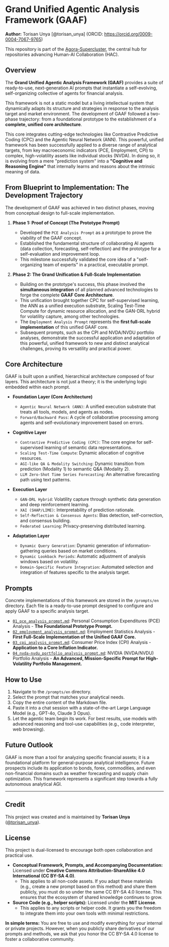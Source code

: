 # Grand Unified Agentic Analysis Framework (GAAF)

**Author:** Torisan Unya [@torisan_unya] (ORCID: https://orcid.org/0009-0004-7067-9765)

This repository is part of the [Agora-Supercluster](https://github.com/torisan-unya/Agora-Supercluster), the central hub for repositories advancing Human-AI Collaboration (HAC).

## Overview

The **Grand Unified Agentic Analysis Framework (GAAF)** provides a suite of ready-to-use, next-generation AI prompts that instantiate a self-evolving, self-organizing collective of agents for financial analysis.

This framework is not a static model but a living intellectual system that dynamically adapts its structure and strategies in response to the analysis target and market environment. The development of GAAF followed a two-phase trajectory: from a foundational prototype to the establishment of a **complete, unified core architecture**.

This core integrates cutting-edge technologies like Contrastive Predictive Coding (CPC) and the Agentic Neural Network (ANN). This powerful, unified framework has been successfully applied to a diverse range of analytical targets, from key macroeconomic indicators (PCE, Employment, CPI) to complex, high-volatility assets like individual stocks (NVDA). In doing so, it is evolving from a mere "prediction system" into a **"Cognitive and Reasoning Engine"** that internally learns and reasons about the intrinsic meaning of data.

## From Blueprint to Implementation: The Development Trajectory

The development of GAAF was achieved in two distinct phases, moving from conceptual design to full-scale implementation.

1.  **Phase 1: Proof of Concept (The Prototype Prompt)**
    *   Developed the `PCE Analysis Prompt` as a prototype to prove the viability of the GAAF concept.
    *   Established the fundamental structure of collaborating AI agents (data collection, forecasting, self-reflection) and the prototype for a self-evaluation and improvement loop.
    *   This milestone successfully validated the core idea of a "self-organizing team of experts" in a practical, executable prompt.

2.  **Phase 2: The Grand Unification & Full-Scale Implementation**
    *   Building on the prototype's success, this phase involved the **simultaneous integration** of all planned advanced technologies to forge the complete **GAAF Core Architecture**.
    *   This unification brought together CPC for self-supervised learning, the ANN as a unified execution substrate, Scaling Test-Time Compute for dynamic resource allocation, and the GAN-DRL hybrid for volatility capture, among other technologies.
    *   The `Employment Analysis Prompt` represents the **first full-scale implementation** of this unified GAAF core.
    *   Subsequent prompts, such as the CPI and NVDA/NVDU portfolio analyses, demonstrate the successful application and adaptation of this powerful, unified framework to new and distinct analytical challenges, proving its versatility and practical power.

## Core Architecture

GAAF is built upon a unified, hierarchical architecture composed of four layers. This architecture is not just a theory; it is the underlying logic embedded within each prompt.

*   **Foundation Layer (Core Architecture)**
    *   `Agentic Neural Network (ANN)`: A unified execution substrate that treats all tools, models, and agents as nodes.
    *   `Forward/Backward Pass`: A cycle of collaborative processing among agents and self-evolutionary improvement based on errors.

*   **Cognitive Layer**
    *   `Contrastive Predictive Coding (CPC)`: The core engine for self-supervised learning of semantic data representations.
    *   `Scaling Test-Time Compute`: Dynamic allocation of cognitive resources.
    *   `AGI-like QA & Modality Switching`: Dynamic transition from prediction (Modality 1) to semantic Q&A (Modality 2).
    *   `LLM Zero-Shot Time Series Forecasting`: An alternative forecasting path using text patterns.

*   **Execution Layer**
    *   `GAN-DRL Hybrid`: Volatility capture through synthetic data generation and deep reinforcement learning.
    *   `XAI (SHAP/LIME)`: Interpretability of prediction rationale.
    *   `Self-Reflection & Consensus Agents`: Bias detection, self-correction, and consensus building.
    *   `Federated Learning`: Privacy-preserving distributed learning.

*   **Adaptation Layer**
    *   `Dynamic Query Generation`: Dynamic generation of information-gathering queries based on market conditions.
    *   `Dynamic Lookback Periods`: Automatic adjustment of analysis windows based on volatility.
    *   `Domain-Specific Feature Integration`: Automated selection and integration of features specific to the analysis target.

## Prompts

Concrete implementations of this framework are stored in the `/prompts/en` directory. Each file is a ready-to-use prompt designed to configure and apply GAAF to a specific analysis target.

*   [`01_pce_analysis_prompt.md`](./prompts/en/01_pce_analysis_prompt.md): Personal Consumption Expenditures (PCE) Analysis - **The Foundational Prototype Prompt.**
*   [`02_employment_analysis_prompt.md`](./prompts/en/02_employment_analysis_prompt.md): Employment Statistics Analysis - **First Full-Scale Implementation of the Unified GAAF Core.**
*   [`03_cpi_analysis_prompt.md`](./prompts/en/03_cpi_analysis_prompt.md): Consumer Price Index (CPI) Analysis - **Application to a Core Inflation Indicator.**
*   [`04_nvda-nvdu_portfolio_analysis_prompt.md`](./prompts/en/04_nvda-nvdu_portfolio_analysis_prompt.md): NVIDIA (NVDA/NVDU) Portfolio Analysis - **An Advanced, Mission-Specific Prompt for High-Volatility Portfolio Management.**

## How to Use

1.  Navigate to the `/prompts/en` directory.
2.  Select the prompt that matches your analytical needs.
3.  Copy the entire content of the Markdown file.
4.  Paste it into a chat session with a state-of-the-art Large Language Model (e.g., GPT-4o, Claude 3 Opus).
5.  Let the agentic team begin its work. For best results, use models with advanced reasoning and tool-use capabilities (e.g., code interpreter, web browsing).

## Future Outlook

GAAF is more than a tool for analyzing specific financial assets; it is a foundational platform for general-purpose analytical intelligence. Future prospects include its application to bonds, forex, commodities, and even non-financial domains such as weather forecasting and supply chain optimization. This framework represents a significant step towards a fully autonomous analytical AGI.

---

## Credit

This project was created and is maintained by **Torisan Unya** ([@torisan_unya](https://twitter.com/torisan_unya)).

## License

This project is dual-licensed to encourage both open collaboration and practical use.

*   **Conceptual Framework, Prompts, and Accompanying Documentation:** Licensed under **Creative Commons Attribution-ShareAlike 4.0 International (CC BY-SA 4.0)**.
    *   This applies to all non-code assets. If you adapt these materials (e.g., create a new prompt based on this method) and share them publicly, you must do so under the same CC BY-SA 4.0 license. This ensures that the ecosystem of shared knowledge continues to grow.
*   **Source Code (e.g., helper scripts):** Licensed under the **MIT License**.
    *   This applies to any scripts or helper code. It grants you the freedom to integrate them into your own tools with minimal restrictions.

**In simple terms:** You are free to use and modify everything for your internal or private projects. However, when you publicly share derivatives of our prompts and methods, we ask that you honor the CC BY-SA 4.0 license to foster a collaborative community.
